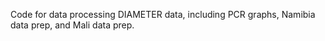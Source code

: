 Code for data processing DIAMETER data, including PCR graphs, Namibia data prep, and Mali data prep.
